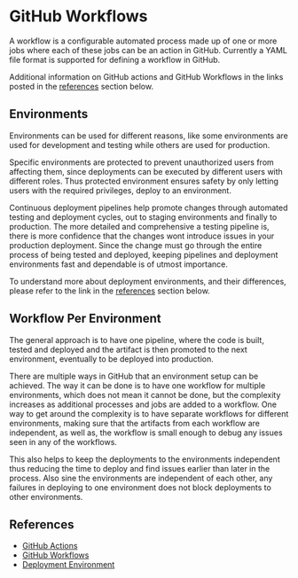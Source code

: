 # GitHub Workflows

A workflow is a configurable automated process made up of one or more jobs where each of these jobs can be an action in GitHub. Currently a YAML file format is supported for defining a workflow in GitHub.

Additional information on GitHub actions and GitHub Workflows in the links posted in the [references](#References) section below. 

## Environments

Environments can be used for different reasons, like some environments are used for development and testing while others are used for production. 

Specific environments are protected to prevent unauthorized users from affecting them, since deployments can be executed by different users with different roles. Thus protected environment ensures safety by only letting users with the required privileges, deploy to an environment.

Continuous deployment pipelines help promote changes through automated testing and deployment cycles, out to staging environments and finally to production. The more detailed and comprehensive a testing pipeline is, there is more confidence that the changes wont introduce issues in your production deployment. Since the change must go through the entire process of being tested and deployed, keeping pipelines and deployment environments fast and dependable is of utmost importance.

To understand more about deployment environments, and their differences, please refer to the link in the [references](#References) section below.

## Workflow Per Environment

The general approach is to have one pipeline, where the code is built, tested and deployed and the artifact is then promoted to the next environment, eventually to be deployed into production. 

There are multiple ways in GitHub that an environment setup can be achieved. The way it can be done is to have one workflow for multiple environments, which does not mean it cannot be done, but the complexity increases as additional processes and jobs are added to a workflow. One way to get around the complexity is to have separate workflows for different environments, making sure that the artifacts from each workflow are independent, as well as, the workflow is small enough to debug any issues seen in any of the workflows.

This also helps to keep the deployments to the environments independent thus reducing the time to deploy and find issues earlier than later in the process. Also sine the environments are independent of each other, any failures in deploying to one environment does not block deployments to other environments.

<!-- An example of initializing workflows to deploy, in an automated way, for each environment can be seen [here](https://github.com/microsoft/github-workflow-initialization) -->

## References

- [GitHub Actions](https://docs.github.com/en/actions)
- [GitHub Workflows](https://docs.github.com/en/actions/reference/workflow-syntax-for-github-actions)
- [Deployment Environment](https://en.wikipedia.org/wiki/Deployment_environment)
